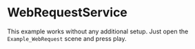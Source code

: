 # WebRequestService

This example works without any additional setup. Just open the `Example_WebRequest` scene and press play.
